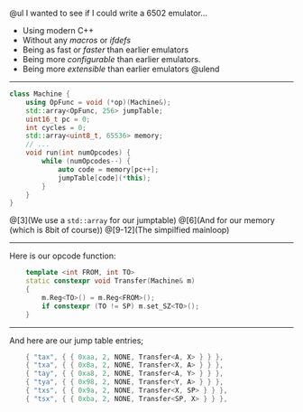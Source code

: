 
@ul
I wanted to see if I could write a 6502 emulator...
* Using modern C++
* Without any _macros_ or _ifdefs_
* Being as fast or _faster_ than earlier emulators
* Being more _configurable_ than earlier emulators.
* Being more _extensible_ than earlier emulators
@ulend

---

```c++
class Machine {
    using OpFunc = void (*op)(Machine&);
    std::array<OpFunc, 256> jumpTable;
    uint16_t pc = 0;
    int cycles = 0;
    std::array<uint8_t, 65536> memory;
    // ...
    void run(int numOpcodes) {
        while (numOpcodes--) {
            auto code = memory[pc++];
            jumpTable[code](*this);
        }
    }
}
```
@[3](We use a `std::array` for our jumptable)
@[6](And for our memory (which is 8bit of course))
@[9-12](The simpilfied mainloop)

---

Here is our opcode function:

```c++
    template <int FROM, int TO>
    static constexpr void Transfer(Machine& m)
    {
        m.Reg<TO>() = m.Reg<FROM>();
        if constexpr (TO != SP) m.set_SZ<TO>();
    }
```

---

And here are our jump table entries;

```c++
    { "tax", { { 0xaa, 2, NONE, Transfer<A, X> } } },
    { "txa", { { 0x8a, 2, NONE, Transfer<X, A> } } },
    { "tay", { { 0xa8, 2, NONE, Transfer<A, Y> } } },
    { "tya", { { 0x98, 2, NONE, Transfer<Y, A> } } },
    { "txs", { { 0x9a, 2, NONE, Transfer<X, SP> } } },
    { "tsx", { { 0xba, 2, NONE, Transfer<SP, X> } } },
```

